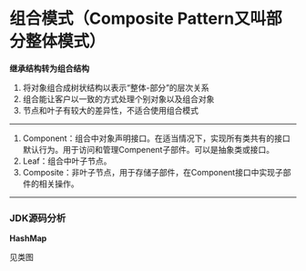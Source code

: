 # 组合模式（Composite Pattern又叫部分整体模式）

**继承结构转为组合结构**

1. 将对象组合成树状结构以表示“整体-部分”的层次关系
2. 组合能让客户以一致的方式处理个别对象以及组合对象
3. 节点和叶子有较大的差异性，不适合使用组合模式

***

1. Component：组合中对象声明接口。在适当情况下，实现所有类共有的接口默认行为。用于访问和管理Compenent子部件。可以是抽象类或接口。
2. Leaf：组合中叶子节点。
3. Composite：非叶子节点，用于存储子部件，在Component接口中实现子部件的相关操作。

***

### JDK源码分析

**HashMap**

见类图
